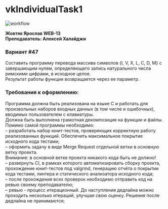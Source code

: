 # vkIndividualTask1
![workflow](https://github.com/Dibydo/vkIndividualTask1/actions/workflows/ci.yml/badge.svg)

**Жовтяк Ярослав WEB-13**\
**Преподаватель: Алексей Халайджи**
### Вариант #47
Составить программу перевода массива символов {I, V, X, L, C, D, M} с завершающим нулем, определяющего запись натурального числа римскими цифрами, в исходное целое.\
Результат работы функции возвращается через ее параметр.

### Требования к оформлению:
Программа должна быть реализована на языке C и работать для произвольных наборов входных данных (в том числе и ошибочных), вводимых пользователем с клавиатуры.\
Должна быть выполнена грамотная декомпозиция на функции и файлы.\
Помимо самой программы необходимо:\
– разработать набор юнит-тестов, проверяющих корректную работу реализованных функций. Обеспечить максимальное покрытие исходного кода тестами;\
– оформить задачу в виде Merge Request отдельной ветки в основную ветку проекта.\
Внимание: в основной ветке проекта никакого кода быть не должно!\
– развернуть CI, в рамках которого автоматизировать сборку проекта, прохождение юнит-тестов под valgrind, генерацию отчёта о покрытии кода тестами, линтера и статического анализатора исходного кода;\
– после прохождения всех проверок необходимо отправить код на ревью своему преподавателю;\
– ревью - процесс итерационный. До наступления дедлайна можно проходить несколько итераций, улучшая свою оценку. Решения после дедлайна не принимаются;
